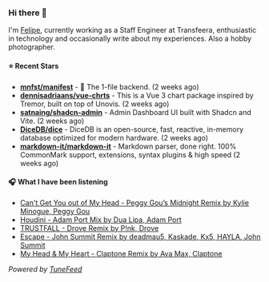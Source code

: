 ### Hi there 👋

I'm [Felipe](https://felipevm.com), currently working as a Staff Engineer at Transfeera, enthusiastic in technology and occasionally write about my experiences. Also a hobby photographer.

#### ⭐ Recent Stars
- **[mnfst/manifest](https://github.com/mnfst/manifest)** - 🦚 The 1-file backend.  (2 weeks ago)
- **[dennisadriaans/vue-chrts](https://github.com/dennisadriaans/vue-chrts)** - This is a Vue 3 chart package inspired by Tremor, built on top of Unovis. (2 weeks ago)
- **[satnaing/shadcn-admin](https://github.com/satnaing/shadcn-admin)** - Admin Dashboard UI built with Shadcn and Vite. (2 weeks ago)
- **[DiceDB/dice](https://github.com/DiceDB/dice)** - DiceDB is an open-source, fast, reactive, in-memory database optimized for modern hardware. (2 weeks ago)
- **[markdown-it/markdown-it](https://github.com/markdown-it/markdown-it)** - Markdown parser, done right. 100% CommonMark support, extensions, syntax plugins &amp; high speed (2 weeks ago)

#### 🎧 What I have been listening
- [Can&#39;t Get You out of My Head - Peggy Gou’s Midnight Remix by Kylie Minogue, Peggy Gou](https://open.spotify.com/track/1Rnx52PUuhrLrj306hOZHb)
- [Houdini - Adam Port Mix by Dua Lipa, Adam Port](https://open.spotify.com/track/5vVND8Mey78LZaljL8Nmpd)
- [TRUSTFALL - Drove Remix by P!nk, Drove](https://open.spotify.com/track/0JylJPPllrXMwbogQGNOej)
- [Escape - John Summit Remix by deadmau5, Kaskade, Kx5, HAYLA, John Summit](https://open.spotify.com/track/68lTEhMEx4MxDCJypT6bXE)
- [My Head &amp; My Heart - Claptone Remix by Ava Max, Claptone](https://open.spotify.com/track/0AxhXARnISmbH5UqbqvtDP)

_Powered by [TuneFeed](https://tunefeed.app?ref=github.com)_
